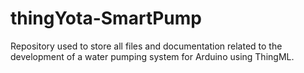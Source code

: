 # thingYota-SmartPump
Repository used to store all files and documentation related to the development of a water pumping system for Arduino using ThingML.
